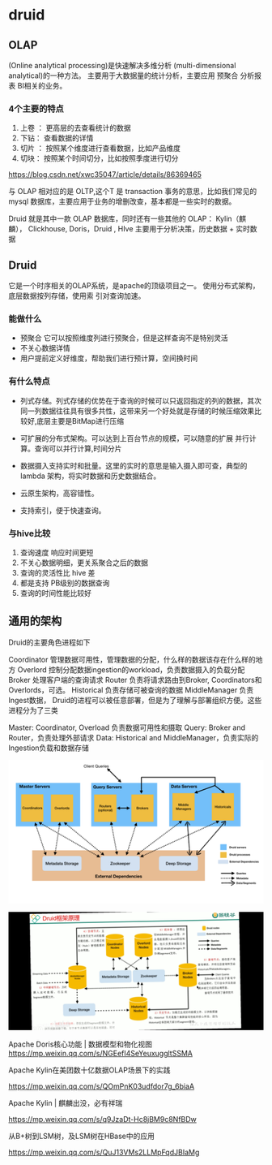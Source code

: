 # druid

## OLAP
(Online analytical processing)是快速解决多维分析 (multi-dimensional analytical)的一种方法。 主要用于大数据量的统计分析，主要应用 预聚合 分析报表 BI相关的业务。

### 4个主要的特点
1. 上卷 ： 更高层的去查看统计的数据
2. 下钻： 查看数据的详情
3. 切片 ： 按照某个维度进行查看数据，比如产品维度
4. 切块： 按照某个时间切分，比如按照季度进行切分

https://blog.csdn.net/xwc35047/article/details/86369465

与 OLAP 相对应的是 OLTP,这个T 是 transaction 事务的意思，比如我们常见的mysql 数据库，主要应用于业务的增删改查，基本都是一些实时的数据。

Druid 就是其中一款 OLAP 数据库，同时还有一些其他的 OLAP： Kylin（麒麟）， Clickhouse, Doris，Druid , HIve 主要用于分析决策，历史数据 + 实时数据

## Druid
它是一个时序相关的OLAP系统，是apache的顶级项目之一。
使用分布式架构，底层数据按列存储，使用索 引对查询加速。

###  能做什么
- 预聚合 它可以按照维度列进行预聚合，但是这样查询不是特别灵活
- 不关心数据详情
- 用户提前定义好维度，帮助我们进行预计算，空间换时间
### 有什么特点
- 列式存储。列式存储的优势在于查询的时候可以只返回指定的列的数据，其次同一列数据往往具有很多共性，这带来另一个好处就是存储的时候压缩效果比较好,底层主要是BitMap进行压缩

- 可扩展的分布式架构。可以达到上百台节点的规模，可以随意的扩展
并行计算。查询可以并行计算,时间分片
- 数据摄入支持实时和批量。这里的实时的意思是输入摄入即可查，典型的 lambda 架构，将实时数据和历史数据结合。
- 云原生架构，高容错性。
- 支持索引，便于快速查询。

### 与hive比较
1. 查询速度 响应时间更短
2. 不关心数据明细，更关系聚合之后的数据
3. 查询的灵活性比 hive 差
4. 都是支持 PB级别的数据查询
5. 查询的时间性能比较好

## 通用的架构
Druid的主要角色进程如下

Coordinator 管理数据可用性，管理数据的分配，什么样的数据该存在什么样的地方
Overlord 控制分配数据ingestion的workload，负责数据摄入的负载分配
Broker 处理客户端的查询请求
Router 负责将请求路由到Broker, Coordinators和Overlords，可选。
Historical 负责存储可被查询的数据
MiddleManager 负责Ingest数据，
Druid的进程可以被任意部署，但是为了理解与部署组织方便。这些进程分为了三类

Master: Coordinator, Overload 负责数据可用性和摄取
Query: Broker and Router，负责处理外部请求
Data: Historical and MiddleManager，负责实际的Ingestion负载和数据存储

![](../images/druid-1.png)

![](../images/druid-2.png)


Apache Doris核⼼功能 | 数据模型和物化视图 https://mp.weixin.qq.com/s/NGEefI4SeYeuxuggltSSMA

Apache Kylin在美团数十亿数据OLAP场景下的实践

https://mp.weixin.qq.com/s/QOmPnK03udfdor7g_6biaA

Apache Kylin | 麒麟出没，必有祥瑞

https://mp.weixin.qq.com/s/q9JzaDt-Hc8jBM9c8NfBDw

从B+树到LSM树，及LSM树在HBase中的应用

https://mp.weixin.qq.com/s/QuJ13VMs2LLMpFqdJBIaMg